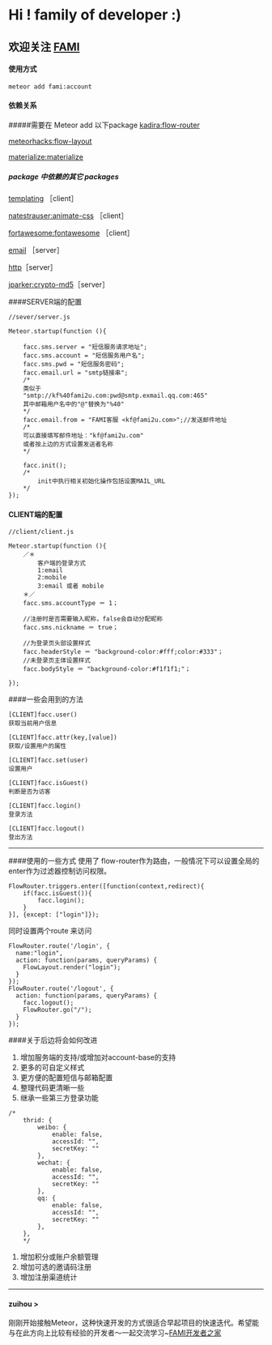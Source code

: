 Hi ! family of developer :)
=====================================
欢迎关注
[FAMI](http://www.fami2u.com)
------------------------------

#### 使用方式

 ```
meteor add fami:account
```

#### 依赖关系
#####需要在 Meteor add 以下package
[kadira:flow-router](https://atmospherejs.com/kadira/flow-router)

[meteorhacks:flow-layout](https://atmospherejs.com／meteorhacks／flow-layout)

[materialize:materialize](https://atmospherejs.com/materialize／materialize)

##### package 中依赖的其它 packages
[templating](https://atmospherejs.com/templating) ［client］

[natestrauser:animate-css](https://atmospherejs.com/natestrauser／animate-css) ［client］

[fortawesome:fontawesome](https://atmospherejs.com/fortawesome／fontawesome) ［client］

[email](https://atmospherejs.com/email) ［server］

[http](https://atmospherejs.com/http)［server］

[jparker:crypto-md5](https://atmospherejs.com/jparker/crypto-md5)［server］


####SERVER端的配置

```
//sever/server.js

Meteor.startup(function (){
	
	facc.sms.server = "短信服务请求地址"; 
	facc.sms.account = "短信服务用户名"; 
	facc.sms.pwd = "短信服务密码";
	facc.email.url = "smtp链接串";
    /*
    类似于
    "smtp://kf%40fami2u.com:pwd@smtp.exmail.qq.com:465"
    其中邮箱用户名中的"@"替换为"%40"
    */
	facc.email.from = "FAMI客服 <kf@fami2u.com>";//发送邮件地址
    /*
  	可以直接填写邮件地址："kf@fami2u.com"
    或者按上边的方式设置发送者名称
    */
    
	facc.init();
    /*
    	init中执行相关初始化操作包括设置MAIL_URL
    */
});
```
#### CLIENT端的配置

```
//client/client.js

Meteor.startup(function (){
	／＊
    	客户端的登录方式	
    	1:email
        2:mobile
        3:email 或者 mobile
    ＊／
	facc.sms.accountType ＝ 1；
    
    //注册时是否需要输入昵称，false会自动分配昵称
    facc.sms.nickname ＝ true；
    
    //为登录页头部设置样式
    facc.headerStyle ＝ "background-color:#fff;color:#333"；
    //未登录页主体设置样式
    facc.bodyStyle ＝ "background-color:#f1f1f1;"；
	
});
```
####一些会用到的方法
```
[CLIENT]facc.user() 
获取当前用户信息
```

```
[CLIENT]facc.attr(key,[value])
获取/设置用户的属性
```
```
[CLIENT]facc.set(user)
设置用户
```
```
[CLIENT]facc.isGuest()
判断是否为访客
```
```
[CLIENT]facc.login()
登录方法
```
```
[CLIENT]facc.logout()
登出方法
```

- - -

####使用的一些方式
使用了 flow-router作为路由，一般情况下可以设置全局的enter作为过滤器控制访问权限。
```
FlowRouter.triggers.enter([function(context,redirect){
	if(facc.isGuest()){
		facc.login();
	}
}], {except: ["login"]});
```
同时设置两个route 来访问
```
FlowRouter.route('/login', {
  name:"login",
  action: function(params, queryParams) {
    FlowLayout.render("login");
  }
});
FlowRouter.route('/logout', {
  action: function(params, queryParams) {
    facc.logout();
    FlowRouter.go("/");
  }
});
```

####关于后边将会如何改进
1. 增加服务端的支持/或增加对account-base的支持
1. 更多的可自定义样式
1. 更方便的配置短信与邮箱配置
1. 整理代码更清晰一些
1. 继承一些第三方登录功能
```
/*
	thrid: {
        weibo: {
            enable: false,
            accessId: "",
            secretKey: ""
        },
        wechat: {
            enable: false,
            accessId: "",
            secretKey: ""
        },
        qq: {
            enable: false,
            accessId: "",
            secretKey: ""
        },
    },
    */
```
1. 增加积分或账户余额管理
1. 增加可选的邀请码注册
1. 增加注册渠道统计
- - -

#### zuihou >
刚刚开始接触Meteor，这种快速开发的方式很适合早起项目的快速迭代。希望能与在此方向上比较有经验的开发者～一起交流学习~[FAMI开发者之家](mail://sunhannan@fami2u.com)
